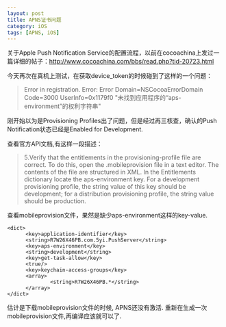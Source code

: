 ```yaml
--- 
layout: post
title: APNS证书问题
category: iOS
tags: [APNS, iOS]
---
```



关于Apple Push Notification Service的配置流程，以前在cocoachina上发过一篇详细的帖子：[http://www.cocoachina.com/bbs/read.php?tid-20723.html ](http://www.cocoachina.com/bbs/read.php?tid-20723.html )

今天再次在真机上测试，在获取device_token的时候碰到了这样的一个问题： 


>Error in registration. Error: Error Domain=NSCocoaErrorDomain Code=3000 UserInfo=0x1179f0 "未找到应用程序的“aps-environment”的权利字符串"  


刚开始以为是Provisioning Profiles出了问题，但是经过再三核查，确认的Push Notification状态已经是Enabled for Development. 

查看官方API文档,有这样一段描述： 

>5.Verify that the entitlements in the provisioning-profile file are correct. To do this, open the .mobileprovision file in a text editor. The contents of the file are structured in XML. In the Entitlements dictionary locate the aps-environment key. For a development provisioning profile, the string value of this key should be development; for a distribution provisioning profile, the string value should be production. 


查看mobileprovision文件，果然是缺少aps-environment这样的key-value. 


	<dict>  
	      <key>application-identifier</key>  
	      <string>R7W26X46PB.com.5yi.PushServer</string>  
	      <key>aps-environment</key>  
	      <string>development</string>  
	      <key>get-task-allow</key>  
	      <true/>  
	      <key>keychain-access-groups</key>  
	      <array>  
	              <string>R7W26X46PB.*</string>  
	      </array>  
	</dict>  

估计是下载mobileprovision文件的时候, APNS还没有激活. 重新在生成一次mobileprovision文件,再编译应该就可以了.
